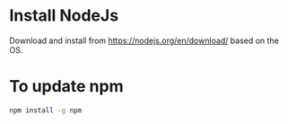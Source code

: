 # Install NodeJs
Download and install from <https://nodejs.org/en/download/> based on the OS.

# To update npm
```sh
npm install -g npm
```
